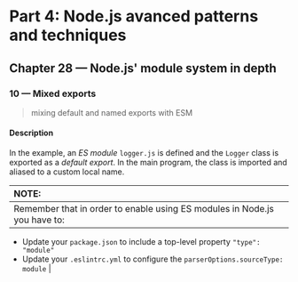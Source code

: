 # Part 4: Node.js avanced patterns and techniques
## Chapter 28 &mdash; Node.js' module system in depth 
### 10 &mdash; Mixed exports
> mixing default and named exports with ESM

#### Description
In the example, an *ES module* `logger.js` is defined and the `Logger` class is exported as a *default export*.
In the main program, the class is imported and aliased to a custom local name.

| NOTE: |
| :---- |
| Remember that in order to enable using ES modules in Node.js you have to:
+ Update your `package.json` to include a top-level property `"type": "module"`
+ Update your `.eslintrc.yml` to configure the `parserOptions.sourceType: module` |
